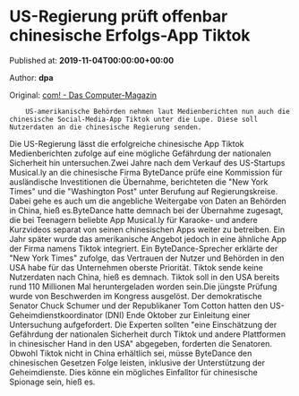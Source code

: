 
# US-Regierung prüft offenbar chinesische Erfolgs-App Tiktok

Published at: **2019-11-04T00:00:00+00:00**

Author: **dpa**

Original: [com! - Das Computer-Magazin](https://www.com-magazin.de/news/sicherheit/us-regierung-prueft-offenbar-chinesische-erfolgs-app-tiktok-2267327.html)


        US-amerikanische Behörden nehmen laut Medienberichten nun auch die chinesische Social-Media-App Tiktok unter die Lupe. Diese soll Nutzerdaten an die chinesische Regierung senden.
      
Die US-Regierung lässt die erfolgreiche chinesische App Tiktok Medienberichten zufolge auf eine mögliche Gefährdung der nationalen Sicherheit hin untersuchen.Zwei Jahre nach dem Verkauf des US-Startups Musical.ly an die chinesische Firma ByteDance prüfe eine Kommission für ausländische Investitionen die Übernahme, berichteten die "New York Times" und die "Washington Post" unter Berufung auf Regierungskreise. Dabei gehe es auch um die angebliche Weitergabe von Daten an Behörden in China, hieß es.ByteDance hatte demnach bei der Übernahme zugesagt, die bei Teenagern beliebte App Musical.ly für Karaoke- und andere Kurzvideos separat von seinen chinesischen Apps weiter zu betreiben. Ein Jahr später wurde das amerikanische Angebot jedoch in eine ähnliche App der Firma namens Tiktok integriert. Ein ByteDance-Sprecher erklärte der "New York Times" zufolge, das Vertrauen der Nutzer und Behörden in den USA habe für das Unternehmen oberste Priorität. Tiktok sende keine Nutzerdaten nach China, hieß es demnach. Tiktok soll in den USA bereits rund 110 Millionen Mal heruntergeladen worden sein.Die jüngste Prüfung wurde von Beschwerden im Kongress ausgelöst. Der demokratische Senator Chuck Schumer und der Republikaner Tom Cotton hatten den US-Geheimdienstkoordinator (DNI) Ende Oktober zur Einleitung einer Untersuchung aufgefordert. Die Experten sollten "eine Einschätzung der Gefährdung der nationalen Sicherheit durch Tiktok und andere Plattformen in chinesischer Hand in den USA" abgegeben, forderten die Senatoren. Obwohl Tiktok nicht in China erhältlich sei, müsse ByteDance den chinesischen Gesetzen Folge leisten, inklusive der Unterstützung der Geheimdienste. Dies könne ein mögliches Einfalltor für chinesische Spionage sein, hieß es.

